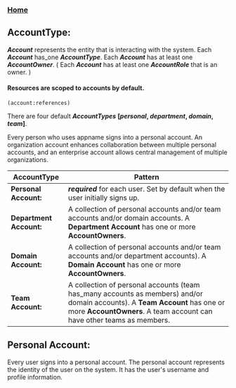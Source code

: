 ### [Home](./README.md)

## AccountType:

***Account*** represents the entity that is interacting with the system. Each ***Account*** has_one ***AccountType***. Each ***Account*** has at least one ***AccountOwner***. ( Each ***Account*** has at least one ***AccountRole*** that is an owner. )

#### Resources are scoped to accounts by default. 
```(account:references)```

There are four default ***AccountTypes***  **[*personal*, *department*, *domain*, *team*]**. 

Every person who uses appname signs into a personal account. An organization account enhances collaboration between multiple personal accounts, and an enterprise account allows central management of multiple organizations.

| **AccountType**         | **Pattern**                                                                      |
|-------------------------|----------------------------------------------------------------------------------|
| **Personal Account:**   | ***required*** for each user. Set by default when the user initially signs up.   |
| **Department Account:** | A collection of personal accounts and/or team accounts and/or domain accounts. A **Department Account** has one or more **AccountOwners**. |
| **Domain Account:**     | A collection of personal accounts and/or team accounts and/or department accounts). A **Domain Account** has one or more **AccountOwners**. |
| **Team Account:**       | A collection of personal accounts (team has_many accounts as members) and/or domain accounts). A **Team Account** has one or more **AccountOwners**. A team account can have other teams as members.|

## Personal Account: 
Every user signs into a personal account. The personal account represents the identity of the user on the system. It has the user's username and profile information.
